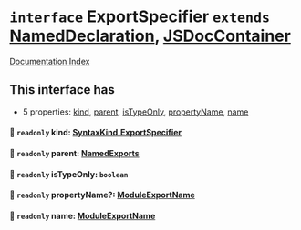 # `interface` ExportSpecifier `extends` [NamedDeclaration](../private.interface.NamedDeclaration/README.md), [JSDocContainer](../private.interface.JSDocContainer/README.md)

[Documentation Index](../README.md)

## This interface has

- 5 properties:
[kind](#-readonly-kind-syntaxkindexportspecifier),
[parent](#-readonly-parent-namedexports),
[isTypeOnly](#-readonly-istypeonly-boolean),
[propertyName](#-readonly-propertyname-moduleexportname),
[name](#-readonly-name-moduleexportname)


#### 📄 `readonly` kind: [SyntaxKind.ExportSpecifier](../private.enum.SyntaxKind/README.md#exportspecifier--281)



#### 📄 `readonly` parent: [NamedExports](../private.interface.NamedExports/README.md)



#### 📄 `readonly` isTypeOnly: `boolean`



#### 📄 `readonly` propertyName?: [ModuleExportName](../private.type.ModuleExportName/README.md)



#### 📄 `readonly` name: [ModuleExportName](../private.type.ModuleExportName/README.md)



